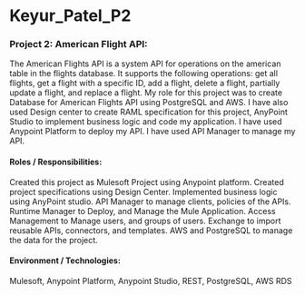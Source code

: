 # Keyur_Patel_P2
### Project 2: American Flight API:
The American Flights API is a system API for operations on the american table in the flights database. It supports the following operations: get all flights, get a flight with a specific ID, add a flight, delete a flight, partially update a flight, and replace a flight. My role for this project was to create Database for American Flights API using PostgreSQL and AWS. I have also used Design center to create RAML specification for this project, AnyPoint Studio to implement business logic and code my application. I have used Anypoint Platform to deploy my API. I have used API Manager to manage my API.
#### Roles / Responsibilities:
Created this project as Mulesoft Project using Anypoint platform.
Created project specifications using Design Center.
Implemented business logic using AnyPoint studio.
API Manager to manage clients, policies of the APIs.
Runtime Manager to Deploy, and Manage the Mule Application.
Access Management to Manage users, and groups of users.
Exchange to import reusable APIs, connectors, and templates.
AWS and PostgreSQL to manage the data for the project. 
#### Environment / Technologies:
Mulesoft, Anypoint Platform, Anypoint Studio, REST, PostgreSQL, AWS RDS
